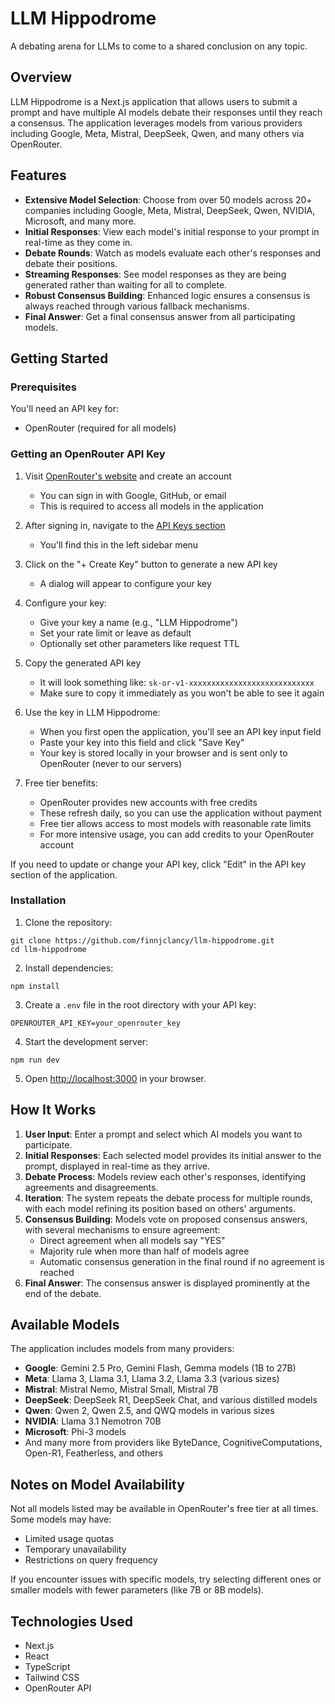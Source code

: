 # LLM Hippodrome

A debating arena for LLMs to come to a shared conclusion on any topic.

## Overview

LLM Hippodrome is a Next.js application that allows users to submit a prompt and have multiple AI models debate their responses until they reach a consensus. The application leverages models from various providers including Google, Meta, Mistral, DeepSeek, Qwen, and many others via OpenRouter.

## Features

- **Extensive Model Selection**: Choose from over 50 models across 20+ companies including Google, Meta, Mistral, DeepSeek, Qwen, NVIDIA, Microsoft, and many more.
- **Initial Responses**: View each model's initial response to your prompt in real-time as they come in.
- **Debate Rounds**: Watch as models evaluate each other's responses and debate their positions.
- **Streaming Responses**: See model responses as they are being generated rather than waiting for all to complete.
- **Robust Consensus Building**: Enhanced logic ensures a consensus is always reached through various fallback mechanisms.
- **Final Answer**: Get a final consensus answer from all participating models.

## Getting Started

### Prerequisites

You'll need an API key for:
- OpenRouter (required for all models)

### Getting an OpenRouter API Key

1. Visit [OpenRouter's website](https://openrouter.ai/) and create an account
   - You can sign in with Google, GitHub, or email
   - This is required to access all models in the application

2. After signing in, navigate to the [API Keys section](https://openrouter.ai/keys)
   - You'll find this in the left sidebar menu

3. Click on the "+ Create Key" button to generate a new API key
   - A dialog will appear to configure your key

4. Configure your key:
   - Give your key a name (e.g., "LLM Hippodrome")
   - Set your rate limit or leave as default
   - Optionally set other parameters like request TTL

5. Copy the generated API key
   - It will look something like: `sk-or-v1-xxxxxxxxxxxxxxxxxxxxxxxxxxxx`
   - Make sure to copy it immediately as you won't be able to see it again

6. Use the key in LLM Hippodrome:
   - When you first open the application, you'll see an API key input field
   - Paste your key into this field and click "Save Key"
   - Your key is stored locally in your browser and is sent only to OpenRouter (never to our servers)

7. Free tier benefits:
   - OpenRouter provides new accounts with free credits
   - These refresh daily, so you can use the application without payment
   - Free tier allows access to most models with reasonable rate limits
   - For more intensive usage, you can add credits to your OpenRouter account

If you need to update or change your API key, click "Edit" in the API key section of the application.

### Installation

1. Clone the repository:
```
git clone https://github.com/finnjclancy/llm-hippodrome.git
cd llm-hippodrome
```

2. Install dependencies:
```
npm install
```

3. Create a `.env` file in the root directory with your API key:
```
OPENROUTER_API_KEY=your_openrouter_key
```

4. Start the development server:
```
npm run dev
```

5. Open [http://localhost:3000](http://localhost:3000) in your browser.

## How It Works

1. **User Input**: Enter a prompt and select which AI models you want to participate.
2. **Initial Responses**: Each selected model provides its initial answer to the prompt, displayed in real-time as they arrive.
3. **Debate Process**: Models review each other's responses, identifying agreements and disagreements.
4. **Iteration**: The system repeats the debate process for multiple rounds, with each model refining its position based on others' arguments.
5. **Consensus Building**: Models vote on proposed consensus answers, with several mechanisms to ensure agreement:
   - Direct agreement when all models say "YES"
   - Majority rule when more than half of models agree
   - Automatic consensus generation in the final round if no agreement is reached
6. **Final Answer**: The consensus answer is displayed prominently at the end of the debate.

## Available Models

The application includes models from many providers:

- **Google**: Gemini 2.5 Pro, Gemini Flash, Gemma models (1B to 27B)
- **Meta**: Llama 3, Llama 3.1, Llama 3.2, Llama 3.3 (various sizes)
- **Mistral**: Mistral Nemo, Mistral Small, Mistral 7B
- **DeepSeek**: DeepSeek R1, DeepSeek Chat, and various distilled models
- **Qwen**: Qwen 2, Qwen 2.5, and QWQ models in various sizes
- **NVIDIA**: Llama 3.1 Nemotron 70B
- **Microsoft**: Phi-3 models
- And many more from providers like ByteDance, CognitiveComputations, Open-R1, Featherless, and others

## Notes on Model Availability

Not all models listed may be available in OpenRouter's free tier at all times. Some models may have:
- Limited usage quotas
- Temporary unavailability
- Restrictions on query frequency

If you encounter issues with specific models, try selecting different ones or smaller models with fewer parameters (like 7B or 8B models).

## Technologies Used

- Next.js
- React
- TypeScript
- Tailwind CSS
- OpenRouter API